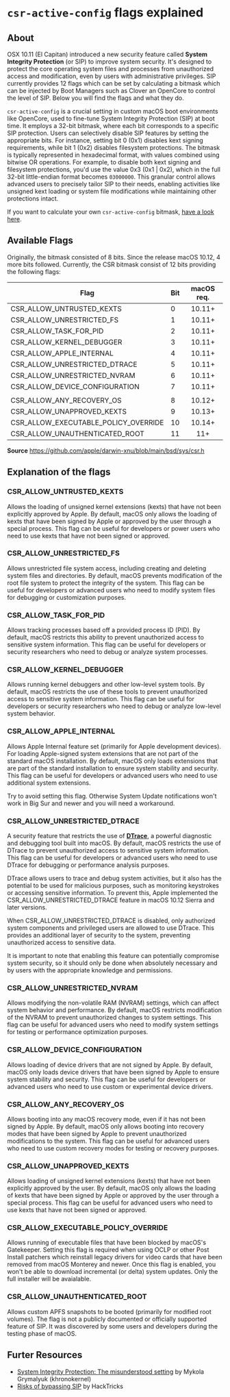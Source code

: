 # `csr-active-config` flags explained

## About
OSX 10.11 (El Capitan) introduced a new security feature called **System Integrity Protection** (or SIP) to improve system security. It's designed to protect the core operating system files and processes from unauthorized access and modification, even by users with administrative privileges. SIP currently provides 12 flags which can be set by calculating a bitmask which can be injected by Boot Managers such as Clover an OpenCore to control the level of SIP. Below you will find the flags and what they do. 

`csr-active-config` is a crucial setting in custom macOS boot environments like OpenCore, used to fine-tune System Integrity Protection (SIP) at boot time. It employs a 32-bit bitmask, where each bit corresponds to a specific SIP protection. Users can selectively disable SIP features by setting the appropriate bits. For instance, setting bit 0 (0x1) disables kext signing requirements, while bit 1 (0x2) disables filesystem protections. The bitmask is typically represented in hexadecimal format, with values combined using bitwise OR operations. For example, to disable both kext signing and filesystem protections, you'd use the value 0x3 (0x1 | 0x2), which in the full 32-bit little-endian format becomes `03000000`. This granular control allows advanced users to precisely tailor SIP to their needs, enabling activities like unsigned kext loading or system file modifications while maintaining other protections intact. 

If you want to calculate your own `csr-active-config` bitmask, [have a look here](https://github.com/5T33Z0/OC-Little-Translated/tree/main/B_OC_Calculators).

## Available Flags
Originally, the bitmask consisted of 8 bits. Since the release macOS 10.12, 4 more bits followed. Currently, the CSR bitmask consist of 12 bits providing the following flags:

Flag | Bit | macOS req.
-----|-----|:------------:
CSR_ALLOW_UNTRUSTED_KEXTS            | 0 | 10.11+
CSR_ALLOW_UNRESTRICTED_FS            | 1 | 10.11+
CSR_ALLOW_TASK_FOR_PID               | 2 | 10.11+
CSR_ALLOW_KERNEL_DEBUGGER            | 3 | 10.11+
CSR_ALLOW_APPLE_INTERNAL             | 4 | 10.11+
CSR_ALLOW_UNRESTRICTED_DTRACE        | 5 | 10.11+
CSR_ALLOW_UNRESTRICTED_NVRAM         | 6 | 10.11+
CSR_ALLOW_DEVICE_CONFIGURATION       | 7 | 10.11+
||
CSR_ALLOW_ANY_RECOVERY_OS            | 8 | 10.12+
CSR_ALLOW_UNAPPROVED_KEXTS           | 9 | 10.13+
CSR_ALLOW_EXECUTABLE_POLICY_OVERRIDE | 10 | 10.14+
CSR_ALLOW_UNAUTHENTICATED_ROOT       | 11 | 11+

**Source** https://github.com/apple/darwin-xnu/blob/main/bsd/sys/csr.h

## Explanation of the flags

### CSR_ALLOW_UNTRUSTED_KEXTS
Allows the loading of unsigned kernel extensions (kexts) that have not been explicitly approved by Apple. By default, macOS only allows the loading of kexts that have been signed by Apple or approved by the user through a special process. This flag can be useful for developers or power users who need to use kexts that have not been signed or approved.

### CSR_ALLOW_UNRESTRICTED_FS
Allows unrestricted file system access, including creating and deleting system files and directories. By default, macOS prevents modification of the root file system to protect the integrity of the system. This flag can be useful for developers or advanced users who need to modify system files for debugging or customization purposes.

### CSR_ALLOW_TASK_FOR_PID
Allows tracking processes based off a provided process ID (PID). By default, macOS restricts this ability to prevent unauthorized access to sensitive system information. This flag can be useful for developers or security researchers who need to debug or analyze system processes.

### CSR_ALLOW_KERNEL_DEBUGGER
Allows running kernel debuggers and other low-level system tools. By default, macOS restricts the use of these tools to prevent unauthorized access to sensitive system information. This flag can be useful for developers or security researchers who need to debug or analyze low-level system behavior.

### CSR_ALLOW_APPLE_INTERNAL
Allows Apple Internal feature set (primarily for Apple development devices). For loading Apple-signed system extensions that are not part of the standard macOS installation. By default, macOS only loads extensions that are part of the standard installation to ensure system stability and security. This flag can be useful for developers or advanced users who need to use additional system extensions.

Try to avoid setting this flag. Otherwise System Update notifications won't work in Big Sur and newer and you will need a workaround.

### CSR_ALLOW_UNRESTRICTED_DTRACE
A security feature that restricts the use of [**DTrace**](http://dtrace.org/blogs/about/), a powerful diagnostic and debugging tool built into macOS. By default, macOS restricts the use of DTrace to prevent unauthorized access to sensitive system information. This flag can be useful for developers or advanced users who need to use DTrace for debugging or performance analysis purposes.

DTrace allows users to trace and debug system activities, but it also has the potential to be used for malicious purposes, such as monitoring keystrokes or accessing sensitive information. To prevent this, Apple implemented the CSR_ALLOW_UNRESTRICTED_DTRACE feature in macOS 10.12 Sierra and later versions.

When CSR_ALLOW_UNRESTRICTED_DTRACE is disabled, only authorized system components and privileged users are allowed to use DTrace. This provides an additional layer of security to the system, preventing unauthorized access to sensitive data.

It is important to note that enabling this feature can potentially compromise system security, so it should only be done when absolutely necessary and by users with the appropriate knowledge and permissions. 

### CSR_ALLOW_UNRESTRICTED_NVRAM
Allows modifying the non-volatile RAM (NVRAM) settings, which can affect system behavior and performance. By default, macOS restricts modification of the NVRAM to prevent unauthorized changes to system settings. This flag can be useful for advanced users who need to modify system settings for testing or performance optimization purposes.

### CSR_ALLOW_DEVICE_CONFIGURATION
Allows loading of device drivers that are not signed by Apple. By default, macOS only loads device drivers that have been signed by Apple to ensure system stability and security. This flag can be useful for developers or advanced users who need to use custom or experimental device drivers.

### CSR_ALLOW_ANY_RECOVERY_OS
Allows booting into any macOS recovery mode, even if it has not been signed by Apple. By default, macOS only allows booting into recovery modes that have been signed by Apple to prevent unauthorized modifications to the system. This flag can be useful for advanced users who need to use custom recovery modes for testing or recovery purposes.

### CSR_ALLOW_UNAPPROVED_KEXTS
Allows loading of unsigned kernel extensions (kexts) that have not been explicitly approved by the user. By default, macOS only allows the loading of kexts that have been signed by Apple or approved by the user through a special process. This flag can be useful for advanced users who need to use kexts that have not been signed or approved.

### CSR_ALLOW_EXECUTABLE_POLICY_OVERRIDE
Allows running of executable files that have been blocked by macOS's Gatekeeper. Setting this flag is required when using OCLP or other Post Install patchers which reinstall legacy drivers for video cards that have been removed from macOS Monterey and newer. Once this flag is enabled, you won't be able to download incremental (or delta) system updates. Only the full installer will be avaialable.

### CSR_ALLOW_UNAUTHENTICATED_ROOT
Allows custom APFS snapshots to be booted (primarily for modified root volumes). The flag is not a publicly documented or officially supported feature of SIP. It was discovered by some users and developers during the testing phase of macOS. 

## Furter Resources

- [System Integrity Protection: The misunderstood setting](https://khronokernel.github.io/macos/2022/12/09/SIP.html) by Mykola Grymalyuk (khronokernel)
- [Risks of bypassing SIP](https://book.hacktricks.xyz/macos-hardening/macos-security-and-privilege-escalation/macos-security-protections/macos-sip#sip-bypasses) by HackTricks
